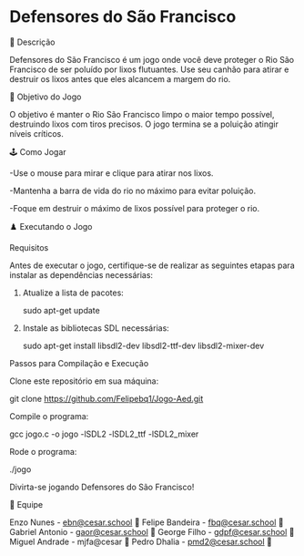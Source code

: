 # Defensores do São Francisco
📄 Descrição

Defensores do São Francisco é um jogo onde você deve proteger o Rio São Francisco de ser poluído por lixos flutuantes. Use seu canhão para atirar e destruir os lixos antes que eles alcancem a margem do rio.

🎯 Objetivo do Jogo

O objetivo é manter o Rio São Francisco limpo o maior tempo possível, destruindo lixos com tiros precisos. O jogo termina se a poluição atingir níveis críticos.

🕹️ Como Jogar

-Use o mouse para mirar e clique para atirar nos lixos.

-Mantenha a barra de vida do rio no máximo para evitar poluição.

-Foque em destruir o máximo de lixos possível para proteger o rio.

♟️ Executando o Jogo

Requisitos

Antes de executar o jogo, certifique-se de realizar as seguintes etapas para instalar as dependências necessárias:

1. Atualize a lista de pacotes:

      sudo apt-get update

2. Instale as bibliotecas SDL necessárias:

     sudo apt-get install libsdl2-dev libsdl2-ttf-dev libsdl2-mixer-dev


Passos para Compilação e Execução

Clone este repositório em sua máquina:

   git clone https://github.com/Felipebq1/Jogo-Aed.git

Compile o programa:

   gcc jogo.c -o jogo -lSDL2 -lSDL2_ttf -lSDL2_mixer

Rode o programa:

   ./jogo

Divirta-se jogando Defensores do São Francisco!

👤 Equipe

Enzo Nunes - ebn@cesar.school 📩
Felipe Bandeira - fbq@cesar.school 📩
Gabriel Antonio - gaor@cesar.school 📩
George Filho - gdpf@cesar.school 📩
Miguel Andrade - mjfa@cesar 📩
Pedro Dhalia - pmd2@cesar.school 📩
